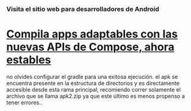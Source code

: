 ### Visita el sitio web para desarrolladores de Android
# [Compila apps adaptables con las nuevas APIs de Compose, ahora estables](https://developer.android.com/?hl=es-419#:~:text=Discover%20the%20latest%20app%20development%20tools,)
no olvides configurar el gradle para una exitosa ejecución.
el apk se encuentra presente en la estructura de directorios y es directamente accesible desde esta rama principal, recomiendo correr solamente el archivo que se llama apk2.zip ya que este último es menos propenso a tener errores..
